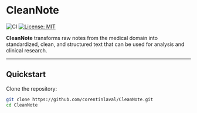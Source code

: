 
# CleanNote

![CI](https://github.com/corentinlaval/CleanNote/actions/workflows/ci.yml/badge.svg)
[![License: MIT](https://img.shields.io/badge/License-MIT-yellow.svg)](LICENSE)

**CleanNote** transforms raw notes from the medical domain into standardized, clean, and structured text that can be used for analysis and clinical research.

---

## Quickstart

Clone the repository:

```bash
git clone https://github.com/corentinlaval/CleanNote.git
cd CleanNote
```